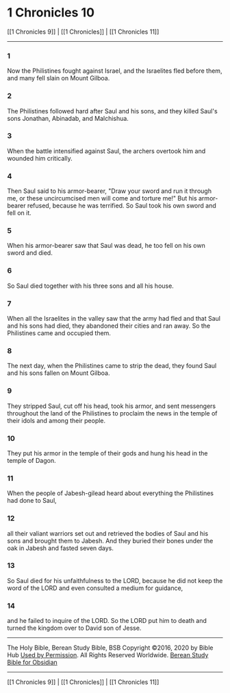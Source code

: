 # 1 Chronicles 10

[[1 Chronicles 9]] | [[1 Chronicles]] | [[1 Chronicles 11]]

---

### 1
Now the Philistines fought against Israel, and the Israelites fled before them, and many fell slain on Mount Gilboa.

### 2
The Philistines followed hard after Saul and his sons, and they killed Saul's sons Jonathan, Abinadab, and Malchishua.

### 3
When the battle intensified against Saul, the archers overtook him and wounded him critically.

### 4
Then Saul said to his armor-bearer, "Draw your sword and run it through me, or these uncircumcised men will come and torture me!" But his armor-bearer refused, because he was terrified. So Saul took his own sword and fell on it.

### 5
When his armor-bearer saw that Saul was dead, he too fell on his own sword and died.

### 6
So Saul died together with his three sons and all his house.

### 7
When all the Israelites in the valley saw that the army had fled and that Saul and his sons had died, they abandoned their cities and ran away. So the Philistines came and occupied them.

### 8
The next day, when the Philistines came to strip the dead, they found Saul and his sons fallen on Mount Gilboa.

### 9
They stripped Saul, cut off his head, took his armor, and sent messengers throughout the land of the Philistines to proclaim the news in the temple of their idols and among their people.

### 10
They put his armor in the temple of their gods and hung his head in the temple of Dagon.

### 11
When the people of Jabesh-gilead heard about everything the Philistines had done to Saul,

### 12
all their valiant warriors set out and retrieved the bodies of Saul and his sons and brought them to Jabesh. And they buried their bones under the oak in Jabesh and fasted seven days.

### 13
So Saul died for his unfaithfulness to the LORD, because he did not keep the word of the LORD and even consulted a medium for guidance,

### 14
and he failed to inquire of the LORD. So the LORD put him to death and turned the kingdom over to David son of Jesse.

---

The Holy Bible, Berean Study Bible, BSB
Copyright ©2016, 2020 by Bible Hub
[Used by Permission](https://berean.bible/terms.htm). All Rights Reserved Worldwide.
[Berean Study Bible for Obsidian](https://github.com/gapmiss/berean-study-bible-for-obsidian)

---

[[1 Chronicles 9]] | [[1 Chronicles]] | [[1 Chronicles 11]]

